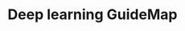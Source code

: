 ---
layout: single
title: Deep learning GuideMap
toc_label: Deep learning Guide Map
categories: 'Deep learning'
tags: [Map, DeepLearning]
author_profile: false
search: false
use_tex: false
---